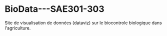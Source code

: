 # BioData---SAE301-303
Site de visualisation de données (dataviz) sur le biocontrole biologique dans l'agriculture.
